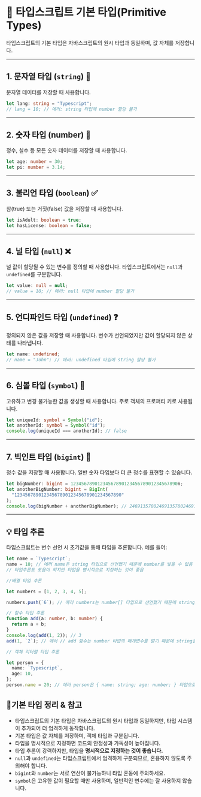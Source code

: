 # 🧩 타입스크립트 기본 타입(Primitive Types)

타입스크립트의 기본 타입은 자바스크립트의 원시 타입과 동일하며, 값 자체를 저장합니다.

---

## 1. 문자열 타입 (`string`) 📝

문자열 데이터를 저장할 때 사용합니다.

```typescript
let lang: string = "Typescript";
// lang = 10; // 에러: string 타입에 number 할당 불가
```

---

## 2. 숫자 타입 (number) 🔢

정수, 실수 등 모든 숫자 데이터를 저장할 때 사용합니다.

```typescript
let age: number = 30;
let pi: number = 3.14;
```

---

## 3. 불리언 타입 (`boolean`) ✅

참(true) 또는 거짓(false) 값을 저장할 때 사용합니다.

```typescript
let isAdult: boolean = true;
let hasLicense: boolean = false;
```

---

## 4. 널 타입 (`null`) ❌

널 값이 할당될 수 있는 변수를 정의할 때 사용합니다. 타입스크립트에서는 `null`과 `undefined`를 구분합니다.

```typescript
let value: null = null;
// value = 10; // 에러: null 타입에 number 할당 불가
```

---

## 5. 언디파인드 타입 (`undefined`) ❓

정의되지 않은 값을 저장할 때 사용합니다. 변수가 선언되었지만 값이 할당되지 않은 상태를 나타냅니다.

```typescript
let name: undefined;
// name = "John"; // 에러: undefined 타입에 string 할당 불가
```

---

## 6. 심볼 타입 (`symbol`) 🔑

고유하고 변경 불가능한 값을 생성할 때 사용합니다. 주로 객체의 프로퍼티 키로 사용됩니다.

```typescript
let uniqueId: symbol = Symbol("id");
let anotherId: symbol = Symbol("id");
console.log(uniqueId === anotherId); // false
```

---

## 7. 빅인트 타입 (`bigint`) 🔢

정수 값을 저장할 때 사용합니다. 일반 숫자 타입보다 더 큰 정수를 표현할 수 있습니다.

```typescript
let bigNumber: bigint = 1234567890123456789012345678901234567890n;
let anotherBigNumber: bigint = BigInt(
  "1234567890123456789012345678901234567890"
);
console.log(bigNumber + anotherBigNumber); // 2469135780246913578024691357802469135780n
```

---

## 💡 타입 추론

타입스크립트는 변수 선언 시 초기값을 통해 타입을 추론합니다. 예를 들어:

```typescript
let name = `Typescript`;
name = 10; // 에러 name은 string 타입으로 선언했기 때문에 number를 넣을 수 없음
// 타입추론도 도움이 되지만 타입을 명시적으로 지정하는 것이 좋음
```

```typescript
//배열 타입 추론

let numbers = [1, 2, 3, 4, 5];

numbers.push(`6`); // 에러 numbers는 number[] 타입으로 선언했기 때문에 string을 넣을 수 없음
```

```typescript
// 함수 타입 추론
function add(a: number, b: number) {
  return a + b;
}
console.log(add(1, 2)); // 3
add(1, `2`); // 에러 // add 함수는 number 타입의 매개변수를 받기 때문에 string을 넣을 수 없음 return 타입도 number로 추론\
```

```typescript
// 객체 리터럴 타입 추론

let person = {
  name: `Typescript`,
  age: 10,
};
person.name = 20; // 에러 person은 { name: string; age: number; } 타입으로 선언했기 때문에 number를 넣을 수 없음
```

## 📝기본 타입 정리 & 참고

- 타입스크립트의 기본 타입은 자바스크립트의 원시 타입과 동일하지만, 타입 시스템이 추가되어 더 엄격하게 동작합니다.
- 기본 타입은 값 자체를 저장하며, 객체 타입과 구분됩니다.
- 타입을 명시적으로 지정하면 코드의 안정성과 가독성이 높아집니다.
- 타입 추론이 강력하지만, 타입을 **명시적으로 지정하는 것이 좋습니다.**
- `null`과 `undefined`는 타입스크립트에서 엄격하게 구분되므로, 혼용하지 않도록 주의해야 합니다.
- `bigint`와 `number`는 서로 연산이 불가능하니 타입 혼동에 주의하세요.
- `symbol`은 고유한 값이 필요할 때만 사용하며, 일반적인 변수에는 잘 사용하지 않습니다.
